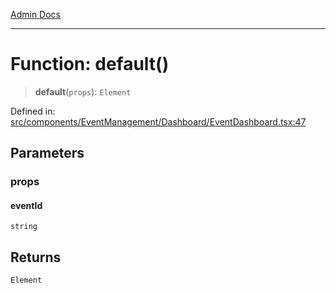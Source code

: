 [Admin Docs](/)

***

# Function: default()

> **default**(`props`): `Element`

Defined in: [src/components/EventManagement/Dashboard/EventDashboard.tsx:47](https://github.com/PalisadoesFoundation/talawa-admin/blob/main/src/components/EventManagement/Dashboard/EventDashboard.tsx#L47)

## Parameters

### props

#### eventId

`string`

## Returns

`Element`
